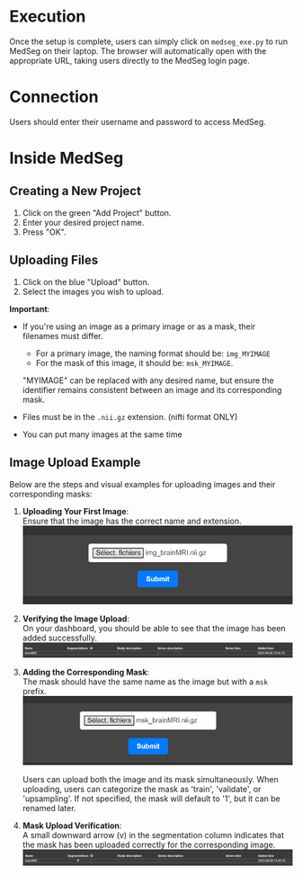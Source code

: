 # Execution

Once the setup is complete, users can simply click on `medseg_exe.py` to run MedSeg on their laptop. The browser will automatically open with the appropriate URL, taking users directly to the MedSeg login page.

# Connection 

Users should enter their username and password to access MedSeg.

# Inside MedSeg 

## Creating a New Project

1. Click on the green "Add Project" button.
2. Enter your desired project name.
3. Press "OK".

## Uploading Files 

1. Click on the blue "Upload" button.
2. Select the images you wish to upload.

**Important**: 
- If you're using an image as a primary image or as a mask, their filenames must differ.
  - For a primary image, the naming format should be: `img_MYIMAGE`
  - For the mask of this image, it should be: `msk_MYIMAGE`.
  
  "MYIMAGE" can be replaced with any desired name, but ensure the identifier remains consistent between an image and its corresponding mask.
  
- Files must be in the `.nii.gz` extension. (nifti format ONLY)

- You can put many images at the same time

## Image Upload Example

Below are the steps and visual examples for uploading images and their corresponding masks:

1. **Uploading Your First Image**:  
   Ensure that the image has the correct name and extension.  
   ![Upload Image](./pictures/img_upload_img.png)

2. **Verifying the Image Upload**:  
   On your dashboard, you should be able to see that the image has been added successfully.  
   ![Verify Image Upload](./pictures/img_upload_img2.png)

3. **Adding the Corresponding Mask**:  
   The mask should have the same name as the image but with a `msk` prefix.  
   ![Upload Mask](./pictures/img_upload_mask.png)
   
   Users can upload both the image and its mask simultaneously. When uploading, users can categorize the mask as 'train', 'validate', or 'upsampling'. If not    specified, the mask will default to '1', but it can be renamed later.

5. **Mask Upload Verification**:  
   A small downward arrow (v) in the segmentation column indicates that the mask has been uploaded correctly for the corresponding image.  
   ![Verify Mask Upload](./pictures/img_upload_mask2.png)


